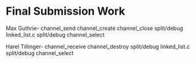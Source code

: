 # Final Submission Work
Max Guthrie-
channel_send
channel_create
channel_close
split/debug linked_list.c
split/debug channel_select


Harel Tillinger-
channel_receive
channel_destroy
split/debug linked_list.c
split/debug channel_select
